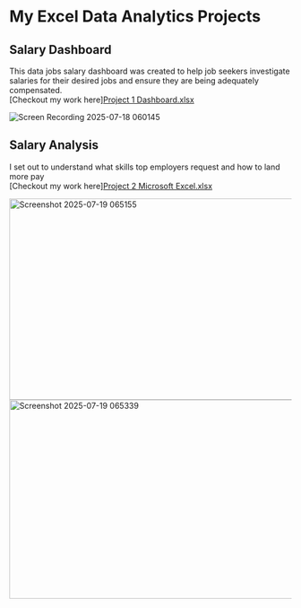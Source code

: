 # My Excel Data Analytics Projects  

## Salary Dashboard  
This data jobs salary dashboard was created to help job seekers investigate salaries for their desired jobs and ensure they are being adequately compensated.  
[Checkout my work here][Project 1 Dashboard.xlsx](https://github.com/user-attachments/files/21328007/Project.1.Dashboard.xlsx)


  
![Screen Recording 2025-07-18 060145](https://github.com/user-attachments/assets/c2607c0a-a61c-4fac-a84b-9303084d3fc6)

## Salary Analysis  
I set out to understand what skills top employers request and how to land more pay  
[Checkout my work here][Project 2 Microsoft Excel.xlsx](https://github.com/user-attachments/files/21328093/Project.2.Microsoft.Excel.xlsx)  

<img width="649" height="359" alt="Screenshot 2025-07-19 065155" src="https://github.com/user-attachments/assets/3fb13e9b-ebac-409e-a789-e38fa5fe0719" />
<img width="596" height="355" alt="Screenshot 2025-07-19 065339" src="https://github.com/user-attachments/assets/eac055be-c6f5-4ff2-9b85-9f9254e86bc4" />


  

